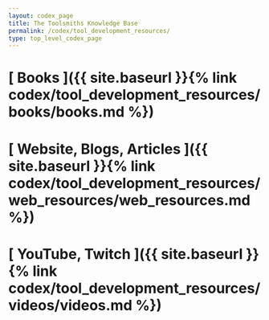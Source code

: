 ```yaml
---
layout: codex_page
title: The Toolsmiths Knowledge Base
permalink: /codex/tool_development_resources/
type: top_level_codex_page
---
```


# [ Books ]({{ site.baseurl }}{% link codex/tool_development_resources/books/books.md %})

# [ Website, Blogs, Articles ]({{ site.baseurl }}{% link codex/tool_development_resources/web_resources/web_resources.md %})

# [ YouTube, Twitch ]({{ site.baseurl }}{% link codex/tool_development_resources/videos/videos.md %})
